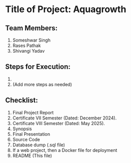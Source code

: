 # Title of Project: Aquagrowth

## Team Members:
1. Someshwar Singh
2. Rases Pathak
3. Shivangi Yadav

## Steps for Execution:
1.
2.
   (Add more steps as needed)

## Checklist:
1. Final Project Report
2. Certificate VII Semester (Dated: December 2024).
3. Certificate VIII Semester (Dated: May 2025).
4. Synopsis
5. Final Presentation
6. Source Code
7. Database dump (.sql file)
8. If a web project, then a Docker file for deployment
9. README (This file)
